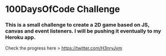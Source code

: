 # 100DaysOfCode Challenge

### This is a small challenge to create a 2D game based on JS, canvas and event listeners. I will be pushing it eventually to my Heroku app.

Check the progress here > https://twitter.com/H3nryJvm
